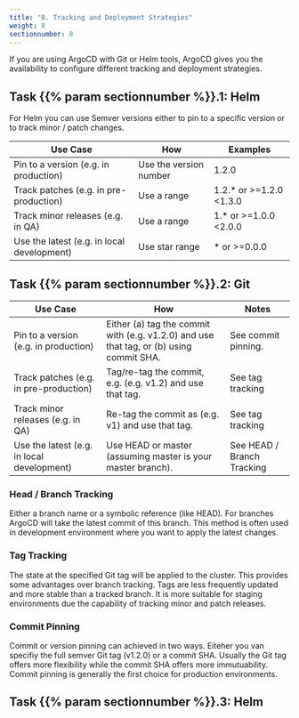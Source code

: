 ```yaml
---
title: "8. Tracking and Deployment Strategies"
weight: 8
sectionnumber: 8
---
```


If you are using ArgoCD with Git or Helm tools, ArgoCD gives you the availability to configure different tracking and deployment strategies.


## Task {{% param sectionnumber %}}.1: Helm

For Helm you can use Semver versions either to pin to a specific version or to track minor / patch changes.

| Use Case                                   | How                    | Examples                |
|--------------------------------------------|------------------------|-------------------------|
| Pin to a version (e.g. in production)      | Use the version number | 1.2.0                   |
| Track patches (e.g. in pre-production)     | Use a range            | 1.2.* or >=1.2.0 <1.3.0 |
| Track minor releases (e.g. in QA)          | Use a range            | 1.* or >=1.0.0 <2.0.0   |
| Use the latest (e.g. in local development) | Use star range         | * or >=0.0.0            |


## Task {{% param sectionnumber %}}.2: Git


| Use Case                                   | How                                                                                     | Notes                      |
|--------------------------------------------|-----------------------------------------------------------------------------------------|----------------------------|
| Pin to a version (e.g. in production)      | Either (a) tag the commit with (e.g. v1.2.0) and use that tag, or (b) using commit SHA. | See commit pinning.        |
| Track patches (e.g. in pre-production)     | Tag/re-tag the commit, e.g. (e.g. v1.2) and use that tag.                               | See tag tracking           |
| Track minor releases (e.g. in QA)          | Re-tag the commit as (e.g. v1) and use that tag.                                        | See tag tracking           |
| Use the latest (e.g. in local development) | Use HEAD or master (assuming master is your master branch).                             | See HEAD / Branch Tracking |


### Head / Branch Tracking

Either a branch name or a symbolic reference (like HEAD). For branches ArgoCD will take the latest commit of this branch.
This method is often used in development environment where you want to apply the latest changes.


### Tag Tracking

The state at the specified Git tag will be applied to the cluster. This provides some advantages over branch tracking. Tags are less frequently updated and more stable than a tracked branch. It is more suitable for staging environments due the capability of tracking minor and patch releases.


### Commit Pinning

Commit or version pinning can achieved in two ways. Eiteher you van specifiy the full semver Git tag (v1.2.0) or a commit SHA. Usually the Git tag offers more flexibility while the commit SHA offers more immutuability. Commit pinning is generally the first choice for production environments.


## Task {{% param sectionnumber %}}.3: Helm